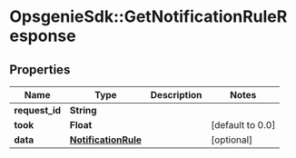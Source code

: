 # OpsgenieSdk::GetNotificationRuleResponse

## Properties
Name | Type | Description | Notes
------------ | ------------- | ------------- | -------------
**request_id** | **String** |  | 
**took** | **Float** |  | [default to 0.0]
**data** | [**NotificationRule**](NotificationRule.md) |  | [optional] 


